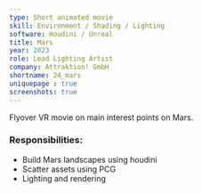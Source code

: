 ```yaml
---
type: Short animated movie
skill: Environment / Shading / Lighting
software: Houdini / Unreal
title: Mars
year: 2023
role: Lead Lighting Artist
company: Attraktion! GmbH
shortname: 24_mars
uniquepage : true 
screenshots: true
---
```

Flyover VR movie on main interest points on Mars. <br>
<h3>Responsibilities: </h3>
 <ul>
  <li>Build Mars landscapes using houdini</li>
  <li>Scatter assets using PCG</li>
  <li>Lighting and rendering</li>
</ul> 